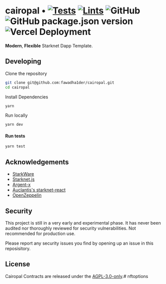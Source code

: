 # cairopal • [![Tests](https://github.com/fawadha1der/cairopal/actions/workflows/tests.yml/badge.svg)](https://github.com/fawadha1der/cairopal/actions/workflows/tests.yml) [![Lints](https://github.com/fawadha1der/cairopal/actions/workflows/lints.yml/badge.svg)](https://github.com/fawadha1der/cairopal/actions/workflows/lints.yml) ![GitHub](https://img.shields.io/github/license/fawadha1der/cairopal) ![GitHub package.json version](https://img.shields.io/github/package-json/v/fawadha1der/cairopal) ![Vercel Deployment](https://img.shields.io/github/deployments/fawadha1der/cairopal/production?label=vercel)


**Modern**, **Flexible** Starknet Dapp Template.


## Developing

Clone the repository

```bash
git clone git@github.com:fawadha1der/cairopal.git
cd cairopal
```

Install Dependencies

```bash
yarn
```

Run locally

```bash
yarn dev
```

#### Run tests

```bash
yarn test
```

## Acknowledgements

- [StarkWare](https://starkware.co/)
- [Starknet.js](https://github.com/seanjameshan/starknet.js)
- [Argent-x](https://github.com/argentlabs/argent-x)
- [Auclantis's starknet-react](https://github.com/auclantis/starknet-react)
- [OpenZeppelin](https://github.com/OpenZeppelin/cairo-contracts)

## Security

This project is still in a very early and experimental phase. It has never been audited nor thoroughly reviewed for security vulnerabilities. Not recommended for production use.

Please report any security issues you find by opening up an issue in this reposisitory.

## License

Cairopal Contracts are released under the [AGPL-3.0-only](LICENSE).# nftoptions
